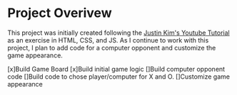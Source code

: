 # Project Overivew
This project was initially created following the [Justin Kim's Youtube Tutorial](https://www.youtube.com/watch?v=Rzhcb4M9-0Q) as an exercise in HTML, CSS, and JS. 
As I continue to work with this project, I plan to add code for a computer opponent and customize the game appearance. 

[x]Build Game Board
[x]Build initial game logic
[]Build computer opponent code
[]Build code to chose player/computer for X and O. 
[]Customize game appearance 
